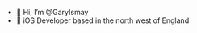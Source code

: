 - 👋 Hi, I’m @GaryIsmay
- 👀 iOS Developer based in the north west of England


<!---
GaryIsmay/GaryIsmay is a ✨ special ✨ repository because its `README.md` (this file) appears on your GitHub profile.
You can click the Preview link to take a look at your changes.
--->
